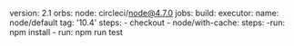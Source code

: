 version: 2.1
orbs:
     node: circleci/node@4.7.0
jobs:
     build:
        executor:
           name: node/default
            tag: '10.4'
            steps:
	- checkout
	- node/with-cache:
	  steps:
	      -run: npm install
                  - run: npm run test
